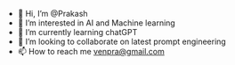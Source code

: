 - 👋 Hi, I’m @Prakash
- 👀 I’m interested in AI and Machine learning 
- 🌱 I’m currently learning chatGPT
- 💞️ I’m looking to collaborate on latest prompt engineering
- 📫 How to reach me venpra@gmail.com

<!---
venkatprakash2/venkatprakash2 is a ✨ special ✨ repository because its `README.md` (this file) appears on your GitHub profile.
You can click the Preview link to take a look at your changes.
--->
